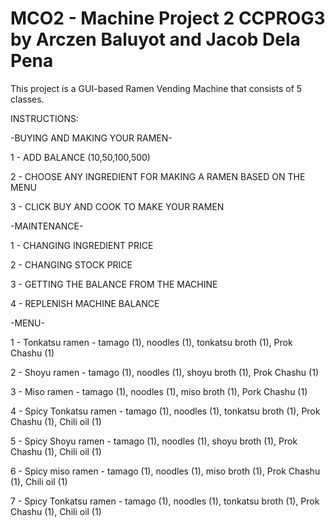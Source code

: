 # MCO2 - Machine Project 2 CCPROG3 by Arczen Baluyot and Jacob Dela Pena
This project is a GUI-based Ramen Vending Machine that consists of 5 classes.

INSTRUCTIONS:

-BUYING AND MAKING YOUR RAMEN-

1 - ADD BALANCE (10,50,100,500)

2 - CHOOSE ANY INGREDIENT FOR MAKING A RAMEN BASED ON THE MENU

3 - CLICK BUY AND COOK TO MAKE YOUR RAMEN

-MAINTENANCE-

1 - CHANGING INGREDIENT PRICE

2 - CHANGING STOCK PRICE

3 - GETTING THE BALANCE FROM THE MACHINE

4 - REPLENISH MACHINE BALANCE

-MENU-

1 - Tonkatsu ramen - tamago (1), noodles (1), tonkatsu broth (1), Prok Chashu (1)

2 - Shoyu ramen - tamago (1), noodles (1), shoyu broth (1), Prok Chashu (1)

3 - Miso ramen - tamago (1), noodles (1), miso broth (1), Pork Chashu (1)

4 - Spicy Tonkatsu ramen - tamago (1), noodles (1), tonkatsu broth (1), Prok Chashu (1), Chili oil (1)

5 - Spicy Shoyu ramen - tamago (1), noodles (1), shoyu broth (1), Prok Chashu (1), Chili oil (1)

6 - Spicy miso ramen -  tamago (1), noodles (1), miso broth (1), Prok Chashu (1), Chili oil (1)

7 - Spicy Tonkatsu ramen -  tamago (1), noodles (1), tonkatsu broth (1), Prok Chashu (1), Chili oil  (1)

